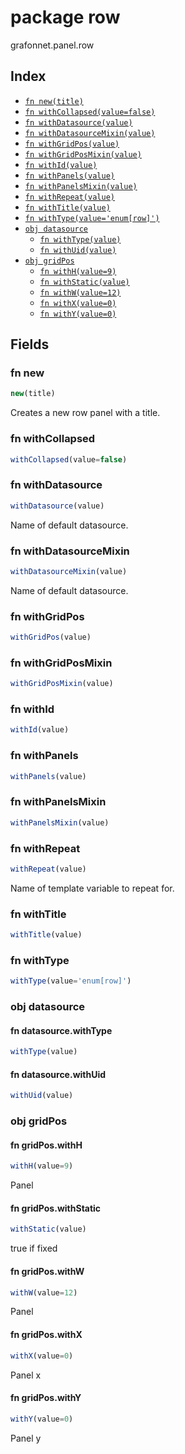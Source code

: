 # package row

grafonnet.panel.row

## Index

* [`fn new(title)`](#fn-new)
* [`fn withCollapsed(value=false)`](#fn-withcollapsed)
* [`fn withDatasource(value)`](#fn-withdatasource)
* [`fn withDatasourceMixin(value)`](#fn-withdatasourcemixin)
* [`fn withGridPos(value)`](#fn-withgridpos)
* [`fn withGridPosMixin(value)`](#fn-withgridposmixin)
* [`fn withId(value)`](#fn-withid)
* [`fn withPanels(value)`](#fn-withpanels)
* [`fn withPanelsMixin(value)`](#fn-withpanelsmixin)
* [`fn withRepeat(value)`](#fn-withrepeat)
* [`fn withTitle(value)`](#fn-withtitle)
* [`fn withType(value='enum[row]')`](#fn-withtype)
* [`obj datasource`](#obj-datasource)
  * [`fn withType(value)`](#fn-datasourcewithtype)
  * [`fn withUid(value)`](#fn-datasourcewithuid)
* [`obj gridPos`](#obj-gridpos)
  * [`fn withH(value=9)`](#fn-gridposwithh)
  * [`fn withStatic(value)`](#fn-gridposwithstatic)
  * [`fn withW(value=12)`](#fn-gridposwithw)
  * [`fn withX(value=0)`](#fn-gridposwithx)
  * [`fn withY(value=0)`](#fn-gridposwithy)

## Fields

### fn new

```ts
new(title)
```

Creates a new row panel with a title.

### fn withCollapsed

```ts
withCollapsed(value=false)
```



### fn withDatasource

```ts
withDatasource(value)
```

Name of default datasource.

### fn withDatasourceMixin

```ts
withDatasourceMixin(value)
```

Name of default datasource.

### fn withGridPos

```ts
withGridPos(value)
```



### fn withGridPosMixin

```ts
withGridPosMixin(value)
```



### fn withId

```ts
withId(value)
```



### fn withPanels

```ts
withPanels(value)
```



### fn withPanelsMixin

```ts
withPanelsMixin(value)
```



### fn withRepeat

```ts
withRepeat(value)
```

Name of template variable to repeat for.

### fn withTitle

```ts
withTitle(value)
```



### fn withType

```ts
withType(value='enum[row]')
```



### obj datasource


#### fn datasource.withType

```ts
withType(value)
```



#### fn datasource.withUid

```ts
withUid(value)
```



### obj gridPos


#### fn gridPos.withH

```ts
withH(value=9)
```

Panel

#### fn gridPos.withStatic

```ts
withStatic(value)
```

true if fixed

#### fn gridPos.withW

```ts
withW(value=12)
```

Panel

#### fn gridPos.withX

```ts
withX(value=0)
```

Panel x

#### fn gridPos.withY

```ts
withY(value=0)
```

Panel y
